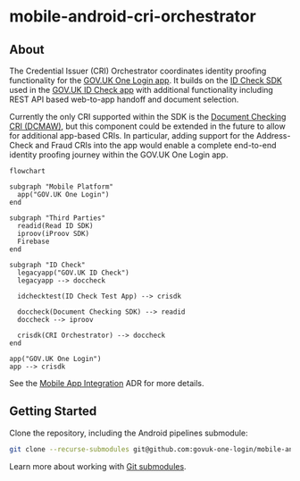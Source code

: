 # mobile-android-cri-orchestrator

## About

The Credential Issuer (CRI) Orchestrator coordinates identity proofing functionality for the [GOV.UK One Login app](https://github.com/govuk-one-login/mobile-android-one-login-app).
It builds on the [ID Check SDK](https://github.com/govuk-one-login/mobile-id-check-android-sdk) used in the [GOV.UK ID Check app](https://github.com/govuk-one-login/mobile-id-check-android) with additional functionality including REST API based web-to-app handoff and document selection.

Currently the only CRI supported within the SDK is the [Document Checking CRI (DCMAW)](https://github.com/govuk-one-login/mobile-id-check-async), but this component could be extended in the future to allow for additional app-based CRIs.
In particular, adding support for the Address-Check and Fraud CRIs into the app would enable a complete end-to-end identity proofing journey within the GOV.UK One Login app.

```mermaid
flowchart

subgraph "Mobile Platform"
  app("GOV.UK One Login")
end

subgraph "Third Parties"
  readid(Read ID SDK)
  iproov(iProov SDK)
  Firebase
end

subgraph "ID Check"
  legacyapp("GOV.UK ID Check")
  legacyapp --> doccheck

  idchecktest(ID Check Test App) --> crisdk

  doccheck(Document Checking SDK) --> readid
  doccheck --> iproov

  crisdk(CRI Orchestrator) --> doccheck
end

app("GOV.UK One Login")
app --> crisdk
```

See the [Mobile App Integration](https://github.com/govuk-one-login/architecture/blob/main/adr/0178-mobile-app-integration.md) ADR for more details.

## Getting Started

Clone the repository, including the Android pipelines submodule:
```bash
git clone --recurse-submodules git@github.com:govuk-one-login/mobile-android-cri-orchestrator.git
```
Learn more about working with [Git submodules](https://git-scm.com/book/en/v2/Git-Tools-Submodules).